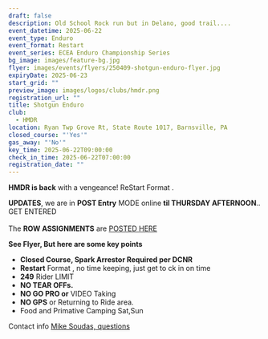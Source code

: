 ```yaml
---
draft: false
description: Old School Rock run but in Delano, good trail....
event_datetime: 2025-06-22
event_type: Enduro
event_format: Restart
event_series: ECEA Enduro Championship Series
bg_image: images/feature-bg.jpg
flyer: images/events/flyers/250409-shotgun-enduro-flyer.jpg
expiryDate: 2025-06-23
start_grid: ""
preview_image: images/logos/clubs/hmdr.png
registration_url: ""
title: Shotgun Enduro
club:
  - HMDR
location: Ryan Twp Grove Rt, State Route 1017, Barnsville, PA
closed_course: "'Yes'"
gas_away: "'No'"
key_time: 2025-06-22T09:00:00
check_in_time: 2025-06-22T07:00:00
registration_date: ""
---
```

**HMDR is back** with a vengeance!  ReStart Format .

**UPDATES**, we are in **POST Entry** MODE online **til THURSDAY AFTERNOON**.. GET ENTERED \
\
The **ROW ASSIGNMENTS** are [POSTED HERE](https://www.moto-tally.com/ECEA/Enduro/StartingGrid.aspx?EY=2024&EID=7)

**See Flyer, But here are  some key points**

* **Closed Course, Spark Arrestor Required per DCNR**
* **Restart** Format ,  no time keeping, just get to ck in on time
* **249** Rider LIMIT
* **NO TEAR OFFs.**  
* **NO GO PRO or** VIDEO Taking
* **NO GPS** or Returning to Ride area.
* Food and Primative Camping Sat,Sun

Contact info [Mike Soudas, questions ](mailto:msoudas@comcast.net)